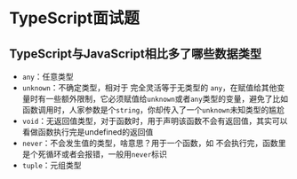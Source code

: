 # TypeScript面试题
## TypeScript与JavaScript相比多了哪些数据类型
* `any`：任意类型
* `unknown`：不确定类型，相对于 完全灵活等于无类型的 `any`，在赋值给其他变量时有一些额外限制，它必须赋值给`unknown`或者`any`类型的变量，避免了比如函数调用时，人家参数是个`string`，你却传入了一个`unknown`未知类型的尴尬
* `void`：无返回值类型，对于函数时，用于声明该函数不会有返回值，其实可以看做函数执行完是undefined的返回值
* `never`：不会发生值的类型，啥意思？用于一个函数，如 不会执行完，函数里是个死循环或者会报错，一般用`never`标识
* `tuple`：元组类型

